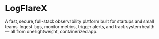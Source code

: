 # LogFlareX
A fast, secure, full-stack observability platform built for startups and small teams. Ingest logs, monitor metrics, trigger alerts, and track system health — all from one lightweight, containerized app.
